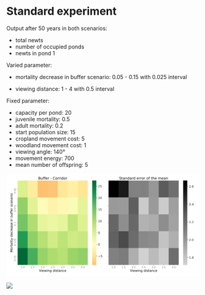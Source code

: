 # Standard experiment 

Output after 50 years in both scenarios:

- total newts
- number of occupied ponds
- newts in pond 1



Varied parameter:

- mortality decrease in buffer scenario: 0.05 - 0.15 with 0.025 interval

- viewing distance: 1 - 4 with 0.5 interval 

  

Fixed parameter:

- capacity per pond: 20
- juvenile mortality: 0.5
- adult mortality: 0.2
- start population size: 15
- cropland movement cost: 5
- woodland movement cost: 1
- viewing angle: 140°
- movement energy: 700
- mean number of offspring: 5 



![](results/mortality_viewing_distance_heatmap.svg)

![](results/mortality_viewing_distance.svg)



